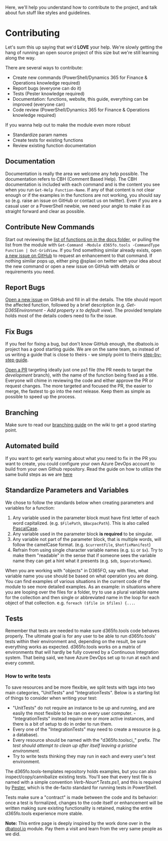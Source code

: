 ﻿Here, we'll help you understand how to contribute to the project, and talk about fun stuff like styles and guidelines.
# Contributing
Let's sum this up saying that we'd **LOVE** your help. We're slowly getting the hang of running an open source project of this size but we're still learning along the way.

There are several ways to contribute:
 - Create new commands (PowerShell/Dynamics 365 for Finance & Operations knowledge required)
 - Report bugs (everyone can do it)
 - Tests (Pester knowledge required)
 - Documentation: functions, website, this guide, everything can be improved (everyone can)
 - Code review (PowerShell/Dynamics 365 for Finance & Operations knowledge required)

If you wanna help out to make the module even more robust
   - Standardize param names
   - Create tests for existing functions
   - Review existing function documentation

## Documentation
Documentation is really the area we welcome any help possible. The documentation refers to CBH (Comment Based Help). The CBH documentation is included with each command and is the content you see when you run `Get-Help Function-Name`. If any of that content is not clear enough or if the examples in the functions are not working, you should say so (e.g. raise an issue on GitHub or contact us on twitter). Even if you are a casual user or a PowerShell newbie, we need your angle to make it as straight forward and clear as possible.

## Contribute New Commands
Start out reviewing the [list of functions on in the docs folder](https://github.com/d365collaborative/d365fo.tools/tree/development/docs), or pulling the list from the module with `Get-Command -Module d365fo.tools -CommandType Function | Out-GridView`. If you find something similar already exists, open [a new issue on GitHub](https://github.com/d365collaborative/d365fo.tools/issues/new) to request an enhancement to that command. If nothing similar pops up, either ping @splaxi on twitter with your idea about the new command or open a new issue on GitHub with details or requirements you need.

## Report Bugs
[Open a new issue](https://github.com/d365collaborative/d365fo.tools/issues/new) on GitHub and fill in all the details. The title should report the affected function, followed by a brief description (e.g. _Get-D365Environment - Add property x to default view_). The provided template holds most of the details coders need to fix the issue.

## Fix Bugs
If you feel for fixing a bug, but don't know GitHub enough, the dbatools.io project has a good starting guide. We are on the same team, so instead of us writing a guide that is close to theirs - we simply point to theirs [step-by-step guide](https://dbatools.io/firstpull).

[Open a PR](https://github.com/d365collaborative/d365fo.tools/pulls) targeting ideally just one ps1 file (the PR needs to target the *development* branch), with the name of the function being fixed as a title. Everyone will chime in reviewing the code and either approve the PR or request changes. The more targeted and focused the PR, the easier to merge, the fastest to go into the next release. Keep them as simple as possible to speed up the process.

## Branching
Make sure to read our [branching guide](https://github.com/d365collaborative/d365fo.tools/wiki/Branching) on the wiki to get a good starting point.

## Automated build
If you want to get early warning about what you need to fix in the PR you want to create, you could configure your own Azure DevOps account to build from your own Github repository. Read the guide on how to utilize the same build steps as we are [here](https://github.com/d365collaborative/d365fo.tools/wiki/Azure-DevOps-Build-Configuration)


## Standardize Parameters and Variables
We chose to follow the standards below when creating parameters and variables for a function:

1) Any variable used in the parameter block must have first letter of each word capitalized. (e.g. `$FilePath`, `$BacpacPath`). This is also called [PascalCase](https://en.wikipedia.org/wiki/Camel_case).
2) Any variable used in the parameter block **is required** to be singular.
3) Any variable not part of the parameter block, that is multiple words, will follow the camelCase format. (e.g. `$currentFile`, `$hotfixManifest`)
4) Refrain from using single character variable names (e.g. `$i` or `$x`). Try to make them "readable" in the sense that if someone sees the variable name they can get a hint what it presents (e.g. `$db`, `$operatorName`).

When you are working with "objects" in D365FO, say with files, what variable name you use should be based on what operation you are doing. You can find examples of various situations in the current code of the module to see more detailed examples. As an example: in situations where you are looping over the files for a folder, try to use a plural variable name for the collection and then single or abbreviated name in the loop for each object of that collection. e.g. `foreach ($file in $files) {...`.

## Tests
Remember that tests are needed to make sure d365fo.tools code behaves properly. The ultimate goal is for any user to be able to run d365fo.tools' tests within their environment and, depending on the result, be sure everything works as expected. d365fo.tools works on a matrix of environments that will hardly be fully covered by a Continuous Integration system. That being said, we have Azure DevOps set up to run at each and every commit.

### How to write tests
To save resources and be more flexible, we split tests with tags into two main categories, "UnitTests" and "IntegrationTests". Below is a starting list of things to consider when writing your test:
- "UnitTests" do not require an instance to be up and running, and are easily the most flexible to be ran on every user computer. - "IntegrationTests" instead require one or more active instances, and there is a bit of setup to do in order to run them.
- Every one of the "IntegrationTests" may need to create a resource (e.g. a database).
- Every resource should be named with the "d365fo.toolsci_" prefix. _The test should attempt to clean up after itself leaving a pristine environment._
- Try to write tests thinking they may run in each and every user's test environment.

The d365fo.tools-templates repository holds examples, but you can also inspect/copy/cannibalize existing tests. You'll see that every test file is named with a simple convention _Verb-Noun*.Tests.ps1_, and this is required by [Pester](https://GitHub.com/pester/Pester), which is the de-facto standard for running tests in PowerShell.

Tests make sure a "contract" is made between the code and its behavior: once a test is formalized, changes to the code itself or enhancement will be written making sure existing functionality is retained, making the entire d365fo.tools experience more stable.

**Note:** This entire page is deeply inspired by the work done over in the [dbatool.io](https://github.com/sqlcollaborative/dbatools) module. Pay them a visit and learn from the very same people as we did.